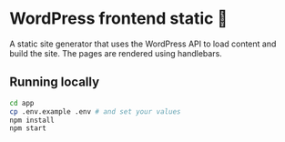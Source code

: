# WordPress frontend static :floppy_disk:
A static site generator that uses the WordPress API to load content and build the site.  The pages are rendered using handlebars.

## Running locally
```sh
cd app
cp .env.example .env # and set your values
npm install
npm start
```